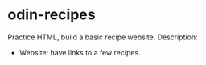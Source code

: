 # odin-recipes
Practice HTML, build a basic recipe website.
Description:
- Website: have links to a few recipes.